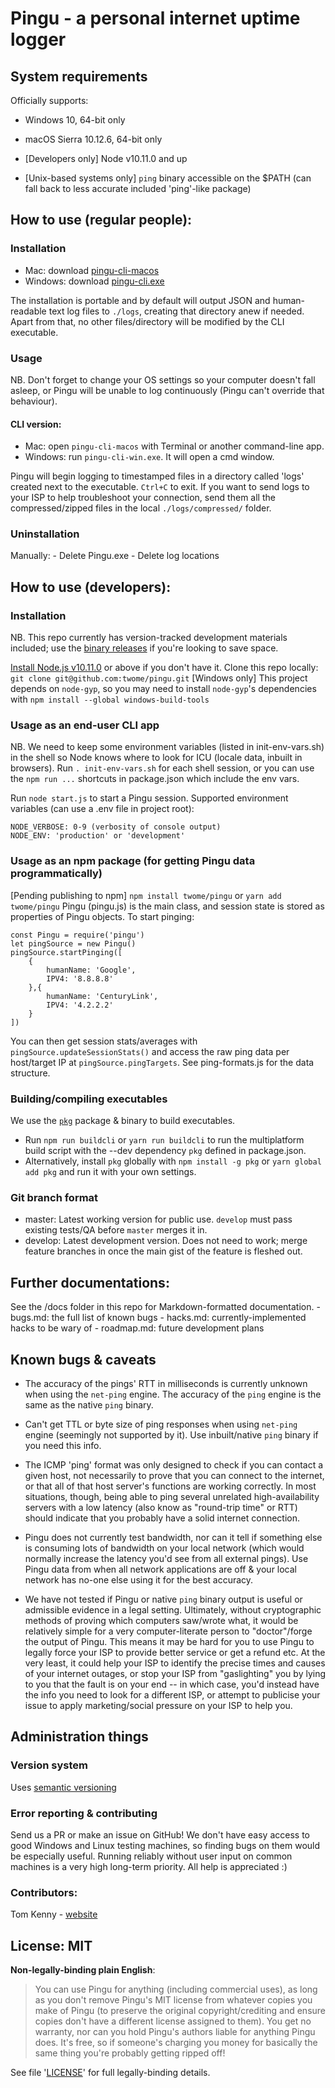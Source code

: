 # Pingu - a personal internet uptime logger

## System requirements

Officially supports:
- Windows 10, 64-bit only
- macOS Sierra 10.12.6, 64-bit only

- [Developers only] Node v10.11.0 and up
- [Unix-based systems only] `ping` binary accessible on the $PATH (can fall back to less accurate included 'ping'-like package)

## How to use (regular people):

### Installation

- Mac: download [pingu-cli-macos]() 
- Windows: download [pingu-cli.exe]()

The installation is portable and by default will output JSON and human-readable text log files to `./logs`, creating that directory anew if needed. Apart from that, no other files/directory will be modified by the CLI executable.

### Usage

NB. Don't forget to change your OS settings so your computer doesn't fall asleep, or Pingu will be unable to log continuously (Pingu can't override that behaviour). 

#### CLI version:

- Mac: open `pingu-cli-macos` with Terminal or another command-line app. 
- Windows: run `pingu-cli-win.exe`. It will open a cmd window.

Pingu will begin logging to timestamped files in a directory called 'logs' created next to the executable. `Ctrl+C` to exit. If you want to send logs to your ISP to help troubleshoot your connection, send them all the compressed/zipped files in the local `./logs/compressed/` folder.

### Uninstallation

Manually:
	- Delete Pingu.exe
	- Delete log locations

## How to use (developers):

### Installation

NB. This repo currently has version-tracked development materials included; use the [binary releases](TODO) if you're looking to save space.

[Install Node.js v10.11.0](https://nodejs.org/en/download/) or above if you don't have it.
Clone this repo locally: `git clone git@github.com:twome/pingu.git`
[Windows only] This project depends on `node-gyp`, so you may need to install `node-gyp`'s dependencies with `npm install --global windows-build-tools`

### Usage as an end-user CLI app

NB. We need to keep some environment variables (listed in init-env-vars.sh) in the shell so Node knows where to look for ICU (locale data, inbuilt in browsers). Run `. init-env-vars.sh` for each shell session, or you can use the `npm run ...` shortcuts in package.json which include the env vars.

Run `node start.js` to start a Pingu session.
Supported environment variables (can use a .env file in project root):
```
NODE_VERBOSE: 0-9 (verbosity of console output)
NODE_ENV: 'production' or 'development' 
```

### Usage as an npm package (for getting Pingu data programmatically)

[Pending publishing to npm] `npm install twome/pingu` or `yarn add twome/pingu`
Pingu (pingu.js) is the main class, and session state is stored as properties of Pingu objects. To start pinging: 
```
const Pingu = require('pingu')
let pingSource = new Pingu()
pingSource.startPinging([
	{
		humanName: 'Google',
		IPV4: '8.8.8.8'
	},{
		humanName: 'CenturyLink', 
		IPV4: '4.2.2.2'
	}
])
```

You can then get session stats/averages with `pingSource.updateSessionStats()` and access the raw ping data per host/target IP at `pingSource.pingTargets`. See ping-formats.js for the data structure.

### Building/compiling executables

We use the [`pkg`](https://github.com/zeit/pkg) package & binary to build executables. 
- Run `npm run buildcli` or `yarn run buildcli` to run the multiplatform build script with the --dev dependency `pkg` defined in package.json.
- Alternatively, install `pkg` globally with `npm install -g pkg` or `yarn global add pkg` and run it with your own settings.

### Git branch format

- master: Latest working version for public use. `develop` must pass existing tests/QA before `master` merges it in.
- develop: Latest development version. Does not need to work; merge feature branches in once the main gist of the feature is fleshed out.

## Further documentations:

See the /docs folder in this repo for Markdown-formatted documentation.
	- bugs.md: the full list of known bugs
	- hacks.md: currently-implemented hacks to be wary of
	- roadmap.md: future development plans

## Known bugs & caveats

- The accuracy of the pings' RTT in milliseconds is currently unknown when using the `net-ping` engine. The accuracy of the `ping` engine is the same as the native `ping` binary.
- Can't get TTL or byte size of ping responses when using `net-ping` engine (seemingly not supported by it). Use inbuilt/native `ping` binary if you need this info. 

- The ICMP 'ping' format was only designed to check if you can contact a given host, not necessarily to prove that you can connect to the internet, or that all of that host server's functions are working correctly. In most situations, though, being able to ping several unrelated high-availability servers with a low latency (also know as "round-trip time" or RTT) should indicate that you probably have a solid internet connection.
- Pingu does not currently test bandwidth, nor can it tell if something else is consuming lots of bandwidth on your local network (which would normally increase the latency you'd see from all external pings). Use Pingu data from when all network applications are off & your local network has no-one else using it for the best accuracy.
- We have not tested if Pingu or native `ping` binary output is useful or admissible evidence in a legal setting. Ultimately, without cryptographic methods of proving which computers saw/wrote what, it would be relatively simple for a very computer-literate person to "doctor"/forge the output of Pingu. This means it may be hard for you to use Pingu to legally force your ISP to provide better service or get a refund etc. At the very least, it could help your ISP to identify the precise times and causes of your internet outages, or stop your ISP from "gaslighting" you by lying to you that the fault is on your end -- in which case, you'd instead have the info you need to look for a different ISP, or attempt to publicise your issue to apply marketing/social pressure on your ISP to help you.

## Administration things

### Version system

Uses [semantic versioning](https://semver.org/)

### Error reporting & contributing

Send us a PR or make an issue on GitHub! We don't have easy access to good Windows and Linux testing machines, so finding bugs on them would be especially useful. Running reliably without user input on common machines is a very high long-term priority. All help is appreciated :)

### Contributors:

Tom Kenny - [website](https://twome.name)

## License: MIT

**Non-legally-binding plain English**:
> You can use Pingu for anything (including commercial uses), as long as you don't remove Pingu's MIT license from whatever copies you make of Pingu (to preserve the original copyright/crediting and ensure copies don't have a different license assigned to them). You get no warranty, nor can you hold Pingu's authors liable for anything Pingu does. It's free, so if someone's charging you money for basically the same thing you're probably getting ripped off!

See file '[LICENSE](LICENSE)' for full legally-binding details.